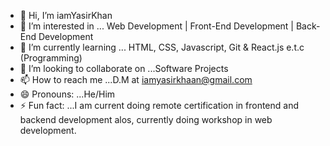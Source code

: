 - 👋 Hi, I’m iamYasirKhan
- 👀 I’m interested in ... Web Development | Front-End Development | Back-End Development
- 🌱 I’m currently learning ... HTML, CSS, Javascript, Git & React.js e.t.c (Programming)
- 💞️ I’m looking to collaborate on ...Software Projects
- 📫 How to reach me ...D.M at iamyasirkhaan@gmail.com
- 😄 Pronouns: ...He/Him
- ⚡ Fun fact: ...I am current doing remote certification in frontend and backend development alos, currently doing workshop in web development.

<!---
iamYasirKhan/iamYasirKhan is a ✨ special ✨ repository because its `README.md` (this file) appears on your GitHub profile.
You can click the Preview link to take a look at your changes.
--->
